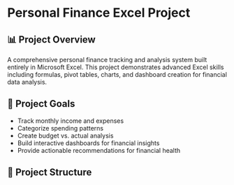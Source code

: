 # Personal Finance Excel Project

## 📊 Project Overview
A comprehensive personal finance tracking and analysis system built entirely in Microsoft Excel. This project demonstrates advanced Excel skills including formulas, pivot tables, charts, and dashboard creation for financial data analysis.

## 🎯 Project Goals
- Track monthly income and expenses
- Categorize spending patterns
- Create budget vs. actual analysis
- Build interactive dashboards for financial insights
- Provide actionable recommendations for financial health

## 📁 Project Structure
